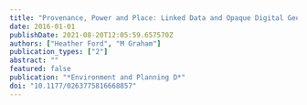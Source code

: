 ```yaml
---
title: "Provenance, Power and Place: Linked Data and Opaque Digital Geographies"
date: 2016-01-01
publishDate: 2021-08-20T12:05:59.657570Z
authors: ["Heather Ford", "M Graham"]
publication_types: ["2"]
abstract: ""
featured: false
publication: "*Environment and Planning D*"
doi: "10.1177/0263775816668857"
---
```


